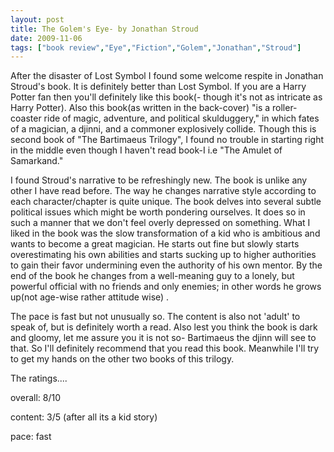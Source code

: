 ```yaml
---
layout: post
title: The Golem's Eye- by Jonathan Stroud
date: 2009-11-06
tags: ["book review","Eye","Fiction","Golem","Jonathan","Stroud"]
---
```


After the disaster of Lost Symbol I found some welcome respite in Jonathan Stroud's book. It is definitely better than Lost Symbol. If you are a Harry Potter fan then you'll definitely like this book(- though it's not as intricate as Harry Potter). Also this book(as written in the back-cover) "is a roller-coaster ride of magic, adventure, and political skulduggery," in which fates of a magician, a djinni, and a commoner explosively collide. Though this is second book of "The Bartimaeus Trilogy", I found no trouble in starting right in the middle even though I haven't read book-I i.e "The Amulet of Samarkand."

I found Stroud's narrative to be refreshingly new. The book is unlike any other I have read before. The way he changes narrative style according to each character/chapter is quite unique. The book delves into several subtle political issues which might be worth pondering ourselves. It does so in such a manner that we don't feel overly depressed on something. What I liked in the book was the slow transformation of a kid who is ambitious and wants to become a great magician. He starts out fine but slowly starts overestimating his own abilities and starts sucking up to higher authorities to gain their favor undermining even the authority of his own mentor. By the end of the book he changes from a well-meaning guy to a lonely, but powerful official with no friends and only enemies; in other words he grows up(not age-wise rather attitude wise) .

The pace is fast but not unusually so. The content is also not 'adult' to speak of, but is definitely worth a read. Also lest you think the book is dark and gloomy, let me assure you it is not so- Bartimaeus the djinn will see to that. So I'll definitely recommend that you read this book. Meanwhile I'll try to get my hands on the other two books of this trilogy.

The ratings....

overall: 8/10

content: 3/5 (after all its a kid story)

pace: fast